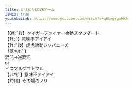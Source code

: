 ```yaml
---
title: ビリビリLOVEゲーム
isMix: true
youtubeLink: https://www.youtube.com/watch?v=q0bngYgmHKA
---
```


<t s=17>【0ｻﾋﾞ後】</t>タイガーファイヤー始動スタンダード<br />
<t s=62>【1ｻﾋﾞ】</t>意味不アイアイ<br />
<t s=78>【1ｻﾋﾞ後】</t>虎虎始動ジャパニーズ<br />
<t s=129>【落ちｻﾋﾞ】</t><br />
混沌→逆混沌 <br />
or<br />
ビスマルク口上フル<br />
<t s=153>【ﾗｽｻﾋﾞ】</t>意味不アイアイ<br />
<t s=174>【ｱｳﾄﾛ】</t>その場のノリ<br />
